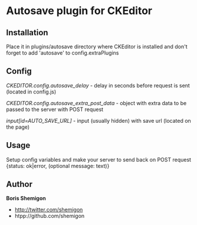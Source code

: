 
Autosave plugin for CKEditor
============================

Installation
------------

Place it in plugins/autosave directory where CKEditor is installed and don't forget to add 'autosave' to config.extraPlugins

Config
------

*CKEDITOR.config.autosave_delay* - delay in seconds before request is sent (located in config.js)

*CKEDITOR.config.autosave_extra_post_data* - object with extra data to be passed to the server with POST request

*input[id=AUTO_SAVE_URL]* - input (usually hidden) with save url (located on the page)

Usage
-----

Setup config variables and make your server to send back on POST request {status: ok|error, (optional message: text)}

Author
------

**Boris Shemigon**
+ http://twitter.com/shemigon
+ htpp://github.com/shemigon